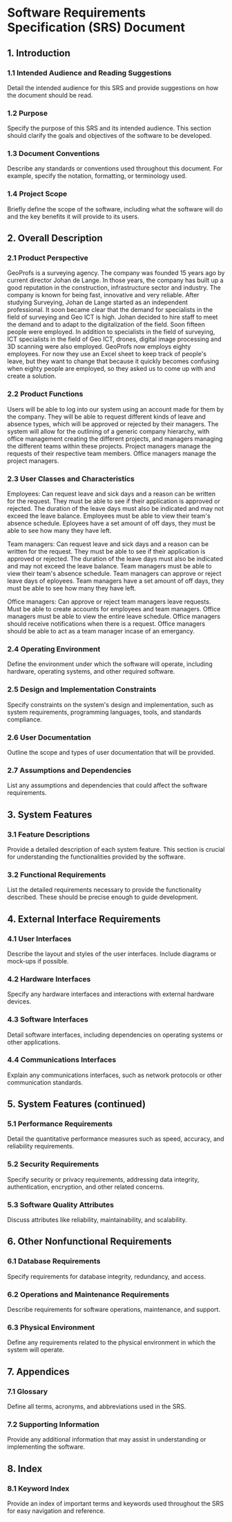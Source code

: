 # Software Requirements Specification (SRS) Document

## 1. Introduction

### 1.1 Intended Audience and Reading Suggestions
Detail the intended audience for this SRS and provide suggestions on how the document should be read.

### 1.2 Purpose
Specify the purpose of this SRS and its intended audience. This section should clarify the goals and objectives of the software to be developed.

### 1.3 Document Conventions
Describe any standards or conventions used throughout this document. For example, specify the notation, formatting, or terminology used.

### 1.4 Project Scope
Briefly define the scope of the software, including what the software will do and the key benefits it will provide to its users.

## 2. Overall Description

### 2.1 Product Perspective
GeoProfs is a surveying agency. The company was founded 15 years ago by current director Johan de Lange. In those years, the company has built up a good reputation in the construction, infrastructure sector and industry. The company is known for being fast, innovative and very reliable.
After studying Surveying, Johan de Lange started as an independent professional. It soon became clear that the demand for specialists in the field of surveying and Geo ICT is high. Johan decided to hire staff to meet the demand and to adapt to the digitalization of the field. Soon fifteen people were employed.
In addition to specialists in the field of surveying, ICT specialists in the field of Geo ICT, drones, digital image processing and 3D scanning were also employed. GeoProfs now employs eighty employees.
For now they use an Excel sheet to keep track of people's leave, but they want to change that because it quickly becomes confusing when eighty people are employed, so they asked us to come up with and create a solution.

### 2.2 Product Functions
Users will be able to log into our system using an account made for them by the company. They will be able to request different kinds of leave and absence types, which
will be approved or rejected by their managers. The system will allow for the outlining of a generic company hierarchy,
with office management creating the different projects, and managers managing the different teams within these projects.
Project managers manage the requests of their respective team members. Office managers manage the project managers.

### 2.3 User Classes and Characteristics
Employees: Can request leave and sick days and a reason can be written for the request. They must be able to see if their application is approved or rejected. The duration of the leave days must also be indicated and may not exceed the leave balance. Employees must be able to view their team's absence schedule. Eployees have a set amount of off days, they must be able to see how many they have left.

Team managers: Can request leave and sick days and a reason can be written for the request. They must be able to see if their application is approved or rejected. The duration of the leave days must also be indicated and may not exceed the leave balance. Team managers must be able to view their team's absence schedule. Team managers can approve or reject leave days of eployees. Team managers have a set amount of off days, they must be able to see how many they have left.

Office managers: Can approve or reject team managers leave requests. Must be able to create accounts for employees and team managers. Office managers must be able to view the entire leave schedule. Office managers should receive notifications when there is a request. Office managers should be able to act as a team manager incase of an emergancy.

### 2.4 Operating Environment
Define the environment under which the software will operate, including hardware, operating systems, and other required software.

### 2.5 Design and Implementation Constraints
Specify constraints on the system's design and implementation, such as system requirements, programming languages, tools, and standards compliance.

### 2.6 User Documentation
Outline the scope and types of user documentation that will be provided.

### 2.7 Assumptions and Dependencies
List any assumptions and dependencies that could affect the software requirements.

## 3. System Features

### 3.1 Feature Descriptions
Provide a detailed description of each system feature. This section is crucial for understanding the functionalities provided by the software.

### 3.2 Functional Requirements
List the detailed requirements necessary to provide the functionality described. These should be precise enough to guide development.

## 4. External Interface Requirements

### 4.1 User Interfaces
Describe the layout and styles of the user interfaces. Include diagrams or mock-ups if possible.

### 4.2 Hardware Interfaces
Specify any hardware interfaces and interactions with external hardware devices.

### 4.3 Software Interfaces
Detail software interfaces, including dependencies on operating systems or other applications.

### 4.4 Communications Interfaces
Explain any communications interfaces, such as network protocols or other communication standards.

## 5. System Features (continued)

### 5.1 Performance Requirements
Detail the quantitative performance measures such as speed, accuracy, and reliability requirements.

### 5.2 Security Requirements
Specify security or privacy requirements, addressing data integrity, authentication, encryption, and other related concerns.

### 5.3 Software Quality Attributes
Discuss attributes like reliability, maintainability, and scalability.

## 6. Other Nonfunctional Requirements

### 6.1 Database Requirements
Specify requirements for database integrity, redundancy, and access.

### 6.2 Operations and Maintenance Requirements
Describe requirements for software operations, maintenance, and support.

### 6.3 Physical Environment
Define any requirements related to the physical environment in which the system will operate.

## 7. Appendices

### 7.1 Glossary
Define all terms, acronyms, and abbreviations used in the SRS.

### 7.2 Supporting Information
Provide any additional information that may assist in understanding or implementing the software.

## 8. Index

### 8.1 Keyword Index
Provide an index of important terms and keywords used throughout the SRS for easy navigation and reference.
